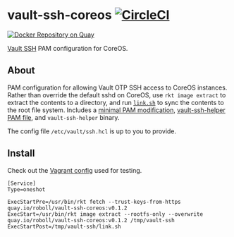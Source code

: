 # vault-ssh-coreos [![CircleCI](https://circleci.com/gh/roboll/vault-ssh-coreos.svg?style=svg)](https://circleci.com/gh/roboll/vault-ssh-coreos)

[![Docker Repository on Quay](https://quay.io/repository/roboll/vault-ssh-coreos/status "Docker Repository on Quay")](https://quay.io/repository/roboll/vault-ssh-coreos)

[Vault SSH](https://vaultproject.io) PAM configuration for CoreOS.

## About

PAM configuration for allowing Vault OTP SSH access to CoreOS instances. Rather than override the default sshd on CoreOS, use `rkt image extract` to extract the contents to a directory, and run [`link.sh`](link.sh) to sync the contents to the root file system. Includes a [minimal PAM modification](pam/system-auth#L4), [vault-ssh-helper PAM file](pam/vault), and `vault-ssh-helper` binary.

The config file `/etc/vault/ssh.hcl` is up to you to provide.

## Install

Check out the [Vagrant config](./test/vagrant/user-data.yaml#L12) used for testing.

```
[Service]
Type=oneshot

ExecStartPre=/usr/bin/rkt fetch --trust-keys-from-https quay.io/roboll/vault-ssh-coreos:v0.1.2
ExecStart=/usr/bin/rkt image extract --rootfs-only --overwrite quay.io/roboll/vault-ssh-coreos:v0.1.2 /tmp/vault-ssh
ExecStartPost=/tmp/vault-ssh/link.sh
```
